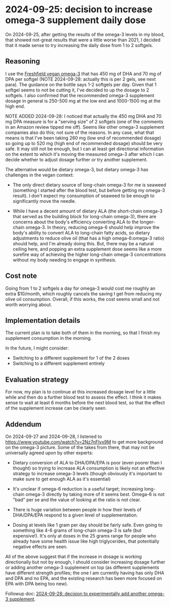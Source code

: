# 2024-09-25: decision to increase omega-3 supplement daily dose

On 2024-09-25, after getting the results of the omega-3 levels in my
blood, that showed not-great results that were a little worse than
2021, I decided that it made sense to try increasing the daily dose
from 1 to 2 softgels.

## Reasoning

I use the [Freshfield vegan
omega-3](https://www.amazon.com/dp/B07H9GL3Y8) that has 450 mg of DHA
and 70 mg of DPA per softgel (NOTE 2024-09-28: actually this is per 2
gels, see next para). The guidance on the bottle says 1-2 softgels per
day. Given that 1 softgel seems to not be cutting it, I've decided to
up the dosage to 2 softgels. I also confirmed that the recommended
omega-3 supplement dosage in general is 250-500 mg at the low end and
1000-1500 mg at the high end.

NOTE ADDED 2024-09-28: I noticed that actually the 450 mg DHA and 70
mg DPA measure is for a "serving size" of 2 softgels (one of the
comments in an Amazon review tipped me off). Seems like other omega-3
supplement companies also do this; not sure of the reasons. In any
case, what that means is that I've been taking 260 mg (low end of
recommended dosage) so going up to 520 mg (high end of recommended
dosage) should be very safe. It may still not be enough, but I can at
least get directional information on the extent to which it's moving
the measured omega-3 after which I can decide whether to adjust dosage
further or try another supplement.

The alternative would be dietary omega-3, but dietary omega-3 has
challenges in the vegan context:

* The only direct dietary source of long-chain omega-3 for me is
  seaweed (something I started after the blood test, but before
  getting my omega-3 result). I don't expect my consumption of seaweed
  to be enough to significantly move the needle.

* While I have a decent amount of dietary ALA (the short-chain omega-3
  that served as the building block for long-chain omega-3), there are
  concerns about the body's efficiency converting ALA to the
  longer-chain omega-3. In theory, reducing omega-6 should help
  improve the body's ability to convert ALA to long-chain fatty acids,
  so dietary adjustments to reduce olive oil (that has a high
  omega-6:omega-3 ratio) should help, and I'm already doing this. But,
  there may be a natural ceiling here, and popping an extra supplement
  dose seems like a more surefire way of achieving the higher
  long-chain omega-3 concentrations without my body needing to engage
  in synthesis.

## Cost note

Going from 1 to 2 softgels a day for omega-3 would cost me roughly an
extra $10/month, which roughly cancels the saving I get from reducing
my olive oil consumption. Overall, if this works, the cost seems small
and not worth worrying about.

## Implementation details

The current plan is to take both of them in the morning, so that I
finish my supplement consumption in the morning.

In the future, I might consider:

* Switching to a different supplement for 1 of the 2 doses
* Switching to a different supplement entirely

## Evaluation strategy

For now, my plan is to continue at this increased dosage level for a
little while and then do a further blood test to assess the effect. I
think it makes sense to wait at least 6 months before the next blood
test, so that the effect of the supplement increase can be clearly
seen.

## Addendum

On 2024-09-27 and 2024-09-28, I listened to
https://www.youtube.com/watch?v=2Nz7nFlvx9M to get more background on
the omega-3 picture. Some of the takes from there, that may not be
universally agreed upon by other experts:

* Dietary conversion of ALA to DHA/DPA/EPA is poor (even poorer than I
  thought) so trying to increase ALA consumption is likely not an
  effective strategy to increase omega-3 levels (though obviously it's
  important to make sure to get enough ALA as it's essential)

* It's unclear if omega-6 reduction is a useful target; increasing
  long-chain omega-3 directly by taking more of it seems best. Omega-6
  is not "bad" per se and the value of looking at the ratio is not
  clear.

* There is huge variation between people in how their levels of
  DHA/DPA/EPA respond to a given level of supplementation.

* Dosing at levels like 1 gram per day should be fairly safe. Even
  going to something like 4-6 grams of long-chain omega-3 is safe (but
  expensive!). It's only at doses in the 25 grams range for people who
  already have some health issue like high triglycerides, that
  potentially negative effects are seen.

All of the above suggest that if the increase in dosage is working
directionally but not by enough, I should consider increasing dosage
further or adding another omega-3 supplement on top (as different
supplements have different strength profiles; the one I am currently
having has only DHA and DPA and no EPA, and the existing research has
been more focused on EPA with DPA being too new).

Followup doc: [2024-09-28: decision to experimentally add another
omega-3
supplement](2024-09-28-decision-to-experimentally-add-another-omega-3-supplement.md).
